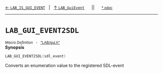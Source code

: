 [&#8592; `LAB_IS_GUI_EVENT`](LAB--gui--lab_guievent--lab_is_gui_event.md)&nbsp;&nbsp;&nbsp;|&nbsp;&nbsp;&nbsp;[&#8593; `LAB_GuiEvent`](LAB--gui--lab_guievent.md)&nbsp;&nbsp;&nbsp;&nbsp;&nbsp;&nbsp;||&nbsp;&nbsp;&nbsp;&nbsp;&nbsp;&nbsp;<small>[\* xdoc](../xdoc/LAB/gui.xmd#L25)</small>
***

# `LAB_GUI_EVENT2SDL`
<small>*Macro Definition* &nbsp; - &nbsp; ["LAB/gui.h"](../include/LAB/gui.h)</small>  
**Synopsis**

```cpp
LAB_GUI_EVENT2SDL(sdl_event)
```

Converts an enumeration value to the registered SDL-event



